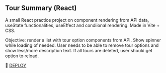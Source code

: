 ## Tour Summary (React)

A small React practice project on component rendering from API data, useState functionalities, useEffect and condiional rendering. Made in Vite + CSS.

Objective: render a list with tour option components from API. Show spinner while loading of needed. User needs to be able to remove tour options and show less/more description text. If all tours are deleted, user should get option to reload.

🚀 [DEPLOY](url)

